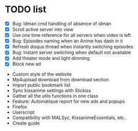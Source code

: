 # TODO list
 - [x] Bug: Idman cmd handling of absence of idman
 - [x] Scroll active server into view
 - [x] Use one time reference for all servers when video is left
 - [x] Bug: Episodes naming when an Anime has dash in it
 - [x] Refresh disqus thread when instantly switching episodes
 - [x] Bug: Instant server switching when default not available
 - [x] Add theater mode and light dimming
 - [x] Block new ad
 - Custom style of the website
 - Mp4upload download from download section
 - Import public bookmark list
 - Sync kissanime settings with Slickiss
 - Gather all the utils functions in one class
 - Feature: Automatique report for new ads and popups
 - Firefox
 - Userscript
 - Compatibility with MALSyc, KissanimeEssentials, etc..
 - Create guide